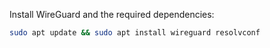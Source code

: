 Install WireGuard and the required dependencies:

```bash
sudo apt update && sudo apt install wireguard resolvconf
```